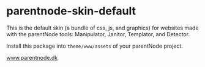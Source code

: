 # parentnode-skin-default

This is the default skin (a bundle of css, js, and graphics) for websites made with the parentNode tools: Manipulator, Janitor, Templator, and Detector. 

Install this package into `theme/www/assets` of your parentNode project. 

www.parentnode.dk
